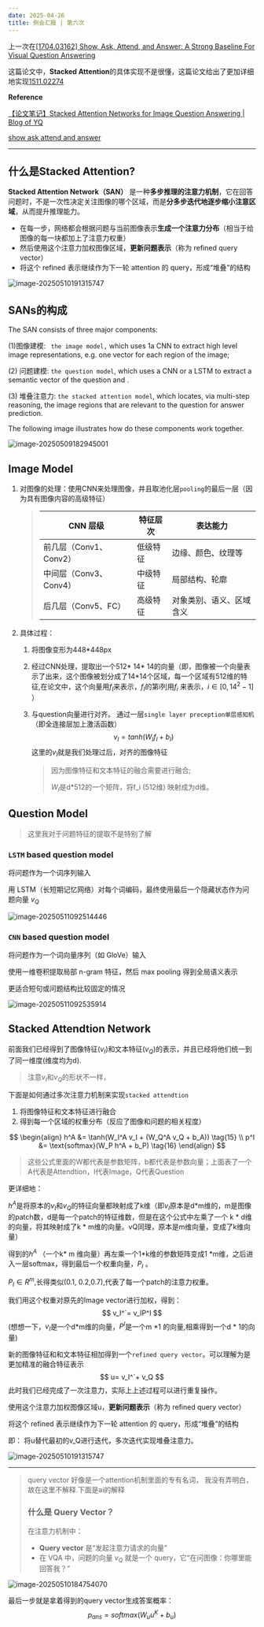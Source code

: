 ```yaml
---
date: 2025-04-26
title: 例会汇报 | 第六次
---
```


上一次在[[1704.03162\] Show, Ask, Attend, and Answer: A Strong Baseline For Visual Question Answering](https://arxiv.org/abs/1704.03162)

这篇论文中，**Stacked Attention**的具体实现不是很懂，这篇论文给出了更加详细地实现[1511.02274](https://arxiv.org/pdf/1511.02274)

**Reference**

[【论文笔记】Stacked Attention Networks for Image Question Answering | Blog of YQ](https://junzx.github.io/2019/11/22/paper-QAnswering/)

[show ask attend and answer](https://chatgpt.com/s/dr_681cbe52e6048191b18bbed8a36370cc)

---

## 什么是Stacked Attention?

**Stacked Attention Network（SAN）** 是一种**多步推理的注意力机制**，它在回答问题时，不是一次性决定关注图像的哪个区域，而是**分多步迭代地逐步缩小注意区域**，从而提升推理能力。

-   在每一步，网络都会根据问题与当前图像表示**生成一个注意力分布**（相当于给图像的每一块都加上了注意力权重）
-   然后使用这个注意力加权图像区域，**更新问题表示**（称为 refined query vector） 
-   将这个 refined 表示继续作为下一轮 attention 的 query，形成“堆叠”的结构

![image-20250510191315747](https://yamapicgo.oss-cn-nanjing.aliyuncs.com/picgoImage/image-20250510191315747.png)

## SANs的构成

The SAN consists of three major components:

 (1)图像建模:	` the image model,` which uses 1a CNN to extract high level image representations, e.g. one vector for each region of the image; 

(2) 问题建模:	`the question model`, which uses a CNN or a LSTM to extract a semantic vector of the question and .

(3) 堆叠注意力:	`the stacked attention model`, which locates, via multi-step reasoning, the image regions that are relevant to the question for answer prediction. 

The following image illustrates how do these components work together.

![image-20250509182945001](https://yamapicgo.oss-cn-nanjing.aliyuncs.com/picgoImage/image-20250509182945001.png)



## Image Model

1.   对图像的处理：使用CNN来处理图像，并且取池化层`pooling`的最后一层（因为具有图像内容的高级特征）

     >   | CNN 层级               | 特征层次 | 表达能力                 |
     >   | ---------------------- | -------- | ------------------------ |
     >   | 前几层（Conv1、Conv2） | 低级特征 | 边缘、颜色、纹理等       |
     >   | 中间层（Conv3、Conv4） | 中级特征 | 局部结构、轮廓           |
     >   | 后几层（Conv5、FC）    | 高级特征 | 对象类别、语义、区域含义 |

     

2.   具体过程：

     1.   将图像变形为448*448px

     2.   经过CNN处理，提取出一个512* 14* 14的向量（即，图像被一个向量表示了出来，这个图像被划分成了14*14个区域，每一个区域有512维的特征,在论文中，这个向量用$f_I$来表示，$f_I$的第i列用$f_i$ 来表示，$i\in [0,14^2-1]$ ）

     3.   与question向量进行对齐。 通过一层`single layer preception单层感知机`（即全连接层加上激活函数） 
          $$
          v_I = tanh(W_If_I +b_I)
          $$
          这里的$v_I$就是我们处理过后，对齐的图像特征

          >   因为图像特征和文本特征的融合需要进行融合;
          >
          >   $W_I$是d*512的一个矩阵，将f_i (512维) 映射成为d维。



## Question Model

>   这里我对于问题特征的提取不是特别了解

### `LSTM` based question model

将问题作为一个词序列输入

用 LSTM（长短期记忆网络）对每个词编码，最终使用最后一个隐藏状态作为问题向量 $v_Q$

![image-20250511092514446](https://yamapicgo.oss-cn-nanjing.aliyuncs.com/picgoImage/image-20250511092514446.png)

### `CNN` based question model

将问题作为一个词向量序列（如 GloVe）输入

使用一维卷积提取局部 n-gram 特征，然后 max pooling 得到全局语义表示

更适合短句或问题结构比较固定的情况

![image-20250511092535914](https://yamapicgo.oss-cn-nanjing.aliyuncs.com/picgoImage/image-20250511092535914.png)

## Stacked Attendtion Network

前面我们已经得到了图像特征($v_I$)和文本特征($v_Q$)的表示，并且已经将他们统一到了同一维度(维度均为d). 

>   注意$v_I$和$v_Q$的形状不一样，

下面是如何通过多次注意力机制来实现`stacked attendtion` 

1.   将图像特征和文本特征进行融合
2.   得到每一个区域的权重分布（反应了图像和问题的相关程度）

$$
\begin{align} h^A &= \tanh(W_I^A v_I + (W_Q^A v_Q + b_A)) \tag{15} \\ p^I &= \text{softmax}(W_P h^A + b_P) \tag{16} \end{align}
$$

>   这些公式里面的W都代表是参数矩阵，b都代表是参数向量；上面表了一个A代表是Attendtion，I代表Image，Q代表Question

更详细地：

$h^A$是将原本的$v_I$和$v_Q$的特征向量都映射成了k维（即$v_I$原本是d*m维的，m是图像的patch数，d是每一个patch的特征维数，但是在这个公式中左乘了一个 k * d维的向量，将其映射成了k * m维的向量。vQ同理，原本是m维向量，变成了k维向量）

得到的$h^A$ （一个k* m 维向量）再左乘一个1*k维的参数矩阵变成1 *m维，之后进入一层softmax，得到最后一个权重向量，$P_I$ 。

$P_I\in R^m$,长得类似(0.1, 0.2,0.7),代表了每一个patch的注意力权重。 

我们用这个权重对原先的Image vector进行加权，得到：
$$
v_I^`= v_IP^I
$$
(想想一下，$v_I$是一个d*m维的向量，$P^I$是一个m *1 的向量,相乘得到一个d * 1的向量)

新的图像特征和和文本特征相加得到一个`refined query vector`。可以理解为是更加精准的融合特征表示
$$
u= v_I^`+ v_Q
$$
此时我们已经完成了一次注意力，实际上上述过程可以进行重复操作。

使用这个注意力加权图像区域u，**更新问题表示**（称为 refined query vector）

将这个 refined 表示继续作为下一轮 attention 的 query，形成“堆叠”的结构

即： 将u替代最初的v_Q进行迭代，多次迭代实现堆叠注意力。



![image-20250510191315747](https://yamapicgo.oss-cn-nanjing.aliyuncs.com/picgoImage/image-20250510191315747.png)

---

>   query vector 好像是一个attention机制里面的专有名词， 我没有弄明白，故在这里不解释.下面是ai的解释
>
>   ### 什么是 Query Vector？
>
>   在注意力机制中：
>
>   -   **Query vector** 是“发起注意力请求的向量”
>   -   在 VQA 中，问题的向量 $v_Q$ 就是一个 query，它“在问图像：你哪里能回答我？”

![image-20250510184754070](https://yamapicgo.oss-cn-nanjing.aliyuncs.com/picgoImage/image-20250510184754070.png)

最后一步就是拿着得到的query vector生成答案概率：
$$
p_{ans} =softmax(W_uu^K + b_u)
$$
